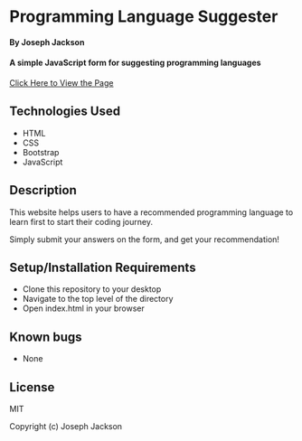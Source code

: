 # Programming Language Suggester

#### By Joseph Jackson

#### A simple JavaScript form for suggesting programming languages

[Click Here to View the Page](https://josephjacksonw.github.io/Programming-Language-Suggester/)

## Technologies Used

* HTML
* CSS
* Bootstrap
* JavaScript

## Description

This website helps users to have a recommended programming language to learn first to start their coding journey. 

Simply submit your answers on the form, and get your recommendation!

## Setup/Installation Requirements

* Clone this repository to your desktop
* Navigate to the top level of the directory
* Open index.html in your browser

## Known bugs

* None

## License

MIT

Copyright (c) Joseph Jackson